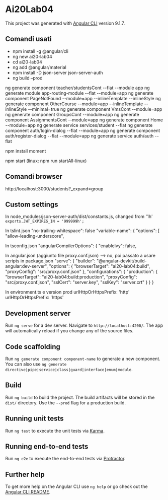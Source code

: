 # Ai20Lab04

This project was generated with [Angular CLI](https://github.com/angular/angular-cli) version 9.1.7.

## Comandi usati
- npm install -g @angular/cli
- ng new ai20-lab04
- cd ai20-lab04
- ng add @angular/material
- npm install -D json-server json-server-auth
- ng build –prod

ng generate component teacher/studentsCont --flat --module app
ng generate module app-routing-module --flat --module=app
ng generate component PageNotFound --module=app --inlineTemplate --inlineStyle
ng generate component OtherCourse --module=app --inlineTemplate --inlineStyle --minimal=true
ng generate component VmsCont --module=app
ng generate component GroupsCont --module=app
ng generate component AssignmentsCont --module=app
ng generate component Home --module=app
ng generate service services/student --flat
ng generate component auth/login-dialog --flat --module=app
ng generate component auth/register-dialog --flat --module=app
ng generate service auth/auth --flat

npm install moment

npm start (linux: npm run startAll-linux)

## Comandi browser
http://localhost:3000/students?_expand=group

## Custom settings
In node_modules/json-server-auth/dist/constants.js, changed from '1h'
`exports.JWT_EXPIRES_IN = '999999h';`

In tslint.json
    "no-trailing-whitespace": false
    "variable-name": {
      "options": [
        "allow-leading-underscore",
        
In tsconfig.json
 "angularCompilerOptions": {
       "enableIvy": false,
       
In angular.json (aggiunto file proxy.conf.json) --> no, poi passato a usare scripts in package.json
        "serve": {
          "builder": "@angular-devkit/build-angular:dev-server",
          "options": {
            "browserTarget": "ai20-lab04:build",
            "proxyConfig": "src/proxy.conf.json"
          },
          "configurations": {
            "production": {
              "browserTarget": "ai20-lab04:build:production",
              "proxyConfig": "src/proxy.conf.json",
              "sslCert": "server.key",
              "sslKey": "server.crt"
            }
          }
        }

In environment.ts e version prod
     urlHttpOrHttpsPrefix: 'http'
     urlHttpOrHttpsPrefix: 'https'




## Development server
Run `ng serve` for a dev server. Navigate to `http://localhost:4200/`. The app will automatically reload if you change any of the source files.

## Code scaffolding
Run `ng generate component component-name` to generate a new component. You can also use `ng generate directive|pipe|service|class|guard|interface|enum|module`.

## Build
Run `ng build` to build the project. The build artifacts will be stored in the `dist/` directory. Use the `--prod` flag for a production build.

## Running unit tests
Run `ng test` to execute the unit tests via [Karma](https://karma-runner.github.io).

## Running end-to-end tests
Run `ng e2e` to execute the end-to-end tests via [Protractor](http://www.protractortest.org/).

## Further help
To get more help on the Angular CLI use `ng help` or go check out the [Angular CLI README](https://github.com/angular/angular-cli/blob/master/README.md).
